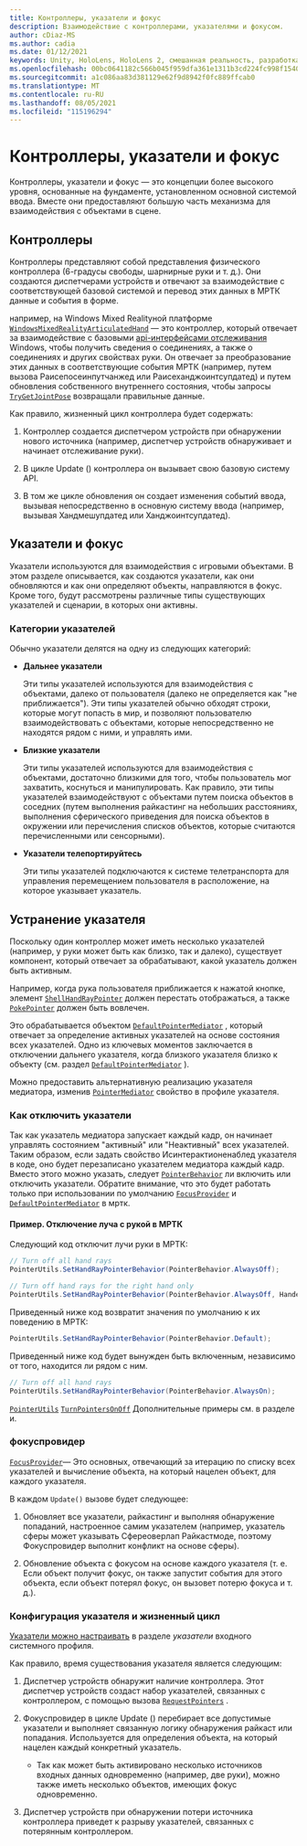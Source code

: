 ```yaml
---
title: Контроллеры, указатели и фокус
description: Взаимодействие с контроллерами, указателями и фокусом.
author: cDiaz-MS
ms.author: cadia
ms.date: 01/12/2021
keywords: Unity, HoloLens, HoloLens 2, смешанная реальность, разработка, мртк, указатели, контроллеры
ms.openlocfilehash: 00bc0641182c566b045f959dfa361e1311b3cd224fc998f154010ad2996679ae
ms.sourcegitcommit: a1c086aa83d381129e62f9d8942f0fc889ffcab0
ms.translationtype: MT
ms.contentlocale: ru-RU
ms.lasthandoff: 08/05/2021
ms.locfileid: "115196294"
---
```

# <a name="controllers-pointers-and-focus"></a>Контроллеры, указатели и фокус

Контроллеры, указатели и фокус — это концепции более высокого уровня, основанные на фундаменте, установленном основной системой ввода. Вместе они предоставляют большую часть механизма для взаимодействия с объектами в сцене.

## <a name="controllers"></a>Контроллеры

Контроллеры представляют собой представления физического контроллера (6-градусы свободы, шарнирные руки и т. д.). Они создаются диспетчерами устройств и отвечают за взаимодействие с соответствующей базовой системой и перевод этих данных в МРТК данные и события в форме.

например, на Windows Mixed Realityной платформе [`WindowsMixedRealityArticulatedHand`](xref:Microsoft.MixedReality.Toolkit.WindowsMixedReality.Input.WindowsMixedRealityArticulatedHand) — это контроллер, который отвечает за взаимодействие с базовыми [api-интерфейсами отслеживания](/uwp/api/windows.ui.input.spatial.spatialinteractionsourcestate) Windows, чтобы получить сведения о соединениях, а также о соединениях и других свойствах руки. Он отвечает за преобразование этих данных в соответствующие события МРТК (например, путем вызова Раисепосеинпутчанжед или Раисеханджоинтсупдатед) и путем обновления собственного внутреннего состояния, чтобы запросы [`TryGetJointPose`](xref:Microsoft.MixedReality.Toolkit.Input.HandJointUtils.TryGetJointPose%2A) возвращали правильные данные.

Как правило, жизненный цикл контроллера будет содержать:

1. Контроллер создается диспетчером устройств при обнаружении нового источника (например, диспетчер устройств обнаруживает и начинает отслеживание руки).

2. В цикле Update () контроллера он вызывает свою базовую систему API.

3. В том же цикле обновления он создает изменения событий ввода, вызывая непосредственно в основную систему ввода (например, вызывая Хандмешупдатед или Ханджоинтсупдатед).

## <a name="pointers-and-focus"></a>Указатели и фокус

Указатели используются для взаимодействия с игровыми объектами. В этом разделе описывается, как создаются указатели, как они обновляются и как они определяют объекты, направляются в фокус. Кроме того, будут рассмотрены различные типы существующих указателей и сценарии, в которых они активны.

### <a name="pointer-categories"></a>Категории указателей

Обычно указатели делятся на одну из следующих категорий:

- **Дальнее указатели**

  Эти типы указателей используются для взаимодействия с объектами, далеко от пользователя (далеко не определяется как "не приближается"). Эти типы указателей обычно обходят строки, которые могут попасть в мир, и позволяют пользователю взаимодействовать с объектами, которые непосредственно не находятся рядом с ними, и управлять ими.

- **Близкие указатели**

  Эти типы указателей используются для взаимодействия с объектами, достаточно близкими для того, чтобы пользователь мог захватить, коснуться и манипулировать. Как правило, эти типы указателей взаимодействуют с объектами путем поиска объектов в соседних (путем выполнения райкастинг на небольших расстояниях, выполнения сферического приведения для поиска объектов в окружении или перечисления списков объектов, которые считаются перечисленными или сенсорными).

- **Указатели телепортируйтесь**

  Эти типы указателей подключаются к системе телетранспорта для управления перемещением пользователя в расположение, на которое указывает указатель.

## <a name="pointer-mediation"></a>Устранение указателя

Поскольку один контроллер может иметь несколько указателей (например, у руки может быть как близко, так и далеко), существует компонент, который отвечает за обрабатывают, какой указатель должен быть активным.

Например, когда рука пользователя приближается к нажатой кнопке, элемент [`ShellHandRayPointer`](xref:Microsoft.MixedReality.Toolkit.Input.ShellHandRayPointer) должен перестать отображаться, а также [`PokePointer`](xref:Microsoft.MixedReality.Toolkit.Input.PokePointer) должен быть вовлечен.

Это обрабатывается объектом [`DefaultPointerMediator`](xref:Microsoft.MixedReality.Toolkit.Input.DefaultPointerMediator) , который отвечает за определение активных указателей на основе состояния всех указателей. Одно из ключевых моментов заключается в отключении дальнего указателя, когда близкого указателя близко к объекту (см. раздел [`DefaultPointerMediator`](xref:Microsoft.MixedReality.Toolkit.Input.DefaultPointerMediator) ).

Можно предоставить альтернативную реализацию указателя медиатора, изменив [`PointerMediator`](xref:Microsoft.MixedReality.Toolkit.Input.MixedRealityPointerProfile.PointerMediator) свойство в профиле указателя.

### <a name="how-to-disable-pointers"></a>Как отключить указатели

Так как указатель медиатора запускает каждый кадр, он начинает управлять состоянием "активный" или "Неактивный" всех указателей. Таким образом, если задать свойство Исинтерактионенаблед указателя в коде, оно будет перезаписано указателем медиатора каждый кадр. Вместо этого можно указать, следует [`PointerBehavior`](xref:Microsoft.MixedReality.Toolkit.Input.PointerBehavior) ли включить или отключить указатели. Обратите внимание, что это будет работать только при использовании по умолчанию [`FocusProvider`](xref:Microsoft.MixedReality.Toolkit.Input.FocusProvider) и [`DefaultPointerMediator`](xref:Microsoft.MixedReality.Toolkit.Input.DefaultPointerMediator) в мртк.

#### <a name="example-disable-hand-rays-in-mrtk"></a>Пример. Отключение луча с рукой в МРТК

Следующий код отключит лучи руки в МРТК:

```c#
// Turn off all hand rays
PointerUtils.SetHandRayPointerBehavior(PointerBehavior.AlwaysOff);

// Turn off hand rays for the right hand only
PointerUtils.SetHandRayPointerBehavior(PointerBehavior.AlwaysOff, Handedness.Right);
```

Приведенный ниже код возвратит значения по умолчанию к их поведению в МРТК:

```c#
PointerUtils.SetHandRayPointerBehavior(PointerBehavior.Default);
```

Приведенный ниже код будет вынужден быть включенным, независимо от того, находится ли рядом с ним.

```c#
// Turn off all hand rays
PointerUtils.SetHandRayPointerBehavior(PointerBehavior.AlwaysOn);
```

[`PointerUtils`](xref:Microsoft.MixedReality.Toolkit.Input.PointerUtils) [`TurnPointersOnOff`](xref:Microsoft.MixedReality.Toolkit.Examples.Demos.DisablePointersExample) Дополнительные примеры см. в разделе и.

### <a name="focusprovider"></a>фокуспровидер

[`FocusProvider`](xref:Microsoft.MixedReality.Toolkit.Input.FocusProvider)— Это основных, отвечающий за итерацию по списку всех указателей и вычисление объекта, на который нацелен объект, для каждого указателя.

В каждом `Update()` вызове будет следующее:

1. Обновляет все указатели, райкастинг и выполняя обнаружение попаданий, настроенное самим указателем (например, указатель сферы может указывать Сфереоверлап Райкастмоде, поэтому Фокуспровидер выполнит конфликт на основе сферы).

2. Обновление объекта с фокусом на основе каждого указателя (т. е. Если объект получит фокус, он также запустит события для этого объекта, если объект потерял фокус, он вызовет потерю фокуса и т. д.).

### <a name="pointer-configuration-and-lifecycle"></a>Конфигурация указателя и жизненный цикл

[Указатели можно настраивать](../features/input/pointers.md) в разделе *указатели* входного системного профиля.

Как правило, время существования указателя является следующим:

1. Диспетчер устройств обнаружит наличие контроллера. Этот диспетчер устройств создаст набор указателей, связанных с контроллером, с помощью вызова [`RequestPointers`](xref:Microsoft.MixedReality.Toolkit.Input.BaseInputDeviceManager) .

2. Фокуспровидер в цикле Update () перебирает все допустимые указатели и выполняет связанную логику обнаружения райкаст или попадания. Используется для определения объекта, на который нацелен каждый конкретный указатель.

    - Так как может быть активировано несколько источников входных данных одновременно (например, две руки), можно также иметь несколько объектов, имеющих фокус одновременно.

3. Диспетчер устройств при обнаружении потери источника контроллера приведет к разрыву указателей, связанных с потерянным контроллером.